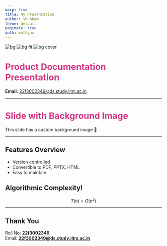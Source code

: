 ```yaml
---
marp: true
title: My Presentation
author: shubham
theme: default
paginate: true
math: mathjax
---
```


<style>
section {
  background: #fdf6e3;
  color: #657b83;
}
h1 {
  color: #d33682;
}
</style>

![bg](bgimage.jpeg)
![bg fit](bgimage.jpeg)
![bg cover](bgimage.jpeg)


# Product Documentation Presentation  
**Email:** 22f3002349@ds.study.iitm.ac.in  

---

<!-- _backgroundImage: url('https://marp.app/assets/hero-background.jpg') -->
# Slide with Background Image  
This slide has a custom background image 🎨  

---


## Features Overview
- Version controlled
- Convertible to PDF, PPTX, HTML
- Easy to maintain

## Algorithmic Complexity!   

$$
T(n) = O(n^2)
$$


---

## Thank You  
Roll No: **22f3002349**  
Email: **22f3002349@ds.study.iitm.ac.in**
